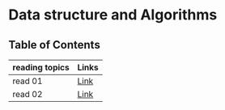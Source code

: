 # Data structure and Algorithms 
## Table of Contents

| reading topics | Links                                                                                                                                |
|----------------|--------------------------------------------------------------------------------------------------------------------------------------|
| read 01        | [Link](https://github.com/Yousef-010/reading-notes/blob/7c2e3782b25eba8703f4cd6cd3fb1fa078585f90/reading_notes/401_Python/read01.md) |
| read 02        | [Link](https://github.com/Yousef-010/reading-notes/blob/7c2e3782b25eba8703f4cd6cd3fb1fa078585f90/reading_notes/401_Python/read02.md) |
